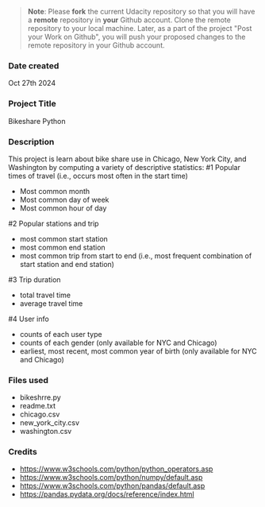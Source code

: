 >**Note**: Please **fork** the current Udacity repository so that you will have a **remote** repository in **your** Github account. Clone the remote repository to your local machine. Later, as a part of the project "Post your Work on Github", you will push your proposed changes to the remote repository in your Github account. 

### Date created
Oct 27th 2024

### Project Title
Bikeshare Python

### Description
This project is learn about bike share use in Chicago, New York City, and Washington by computing a variety of descriptive statistics:
#1 Popular times of travel (i.e., occurs most often in the start time)
- Most common month
- Most common day of week
- Most common hour of day

#2 Popular stations and trip
- most common start station
- most common end station
- most common trip from start to end (i.e., most frequent combination of start station and end station)

#3 Trip duration
- total travel time
- average travel time

#4 User info
- counts of each user type
- counts of each gender (only available for NYC and Chicago)
- earliest, most recent, most common year of birth (only available for NYC and Chicago)

### Files used
- bikeshrre.py
- readme.txt
- chicago.csv
- new_york_city.csv
- washington.csv

### Credits
- https://www.w3schools.com/python/python_operators.asp
- https://www.w3schools.com/python/numpy/default.asp
- https://www.w3schools.com/python/pandas/default.asp
- https://pandas.pydata.org/docs/reference/index.html

